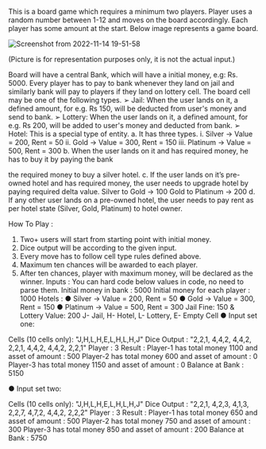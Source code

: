 This is a board game which requires a minimum two players. Player uses a random number between
1-12 and moves on the board accordingly. Each player has some amount at the start. Below image
represents a game board.


![Screenshot from 2022-11-14 19-51-58](https://user-images.githubusercontent.com/71812923/201683976-8041ec82-346d-4fd5-8451-46fe675ea4a4.png)

(Picture is for representation purposes only, it is not the actual input.)



Board will have a central Bank, which will have a initial money, e.g: Rs. 5000. Every player has to pay to
bank whenever they land on jail and similarly bank will pay to players if they land on lottery cell. The
board cell may be one of the following types.
➢ Jail: When the user lands on it, a defined amount, for e.g. Rs 150, will be deducted from user's
money and send to bank.
➢ Lottery: When the user lands on it, a defined amount, for e.g. Rs 200, will be added to user's
money and deducted from bank.
➢ Hotel: This is a special type of entity.
a. It has three types.
i. Silver -> Value = 200, Rent = 50
ii. Gold -> Value = 300, Rent = 150
iii. Platinum -> Value = 500, Rent = 300
b. When the user lands on it and has required money, he has to buy it by paying the bank

the required money to buy a silver hotel.
c. If the user lands on it’s pre-owned hotel and has required money, the user needs to
upgrade hotel by paying required delta value.
Silver to Gold -> 100
Gold to Platinum -> 200
d. If any other user lands on a pre-owned hotel, the user needs to pay rent as per hotel
state (Silver, Gold, Platinum) to hotel owner.

How To Play :
1. Two+ users will start from starting point with initial money.
2. Dice output will be according to the given input.
3. Every move has to follow cell type rules defined above.
4. Maximum ten chances will be awarded to each player.
5. After ten chances, player with maximum money, will be declared as the winner.
Inputs :
You can hard code below values in code, no need to parse them.
Initial money in bank : 5000
Initial money for each player : 1000
Hotels :
● Silver -> Value = 200, Rent = 50
● Gold -> Value = 300, Rent = 150
● Platinum -> Value = 500, Rent = 300
Jail Fine: 150 & Lottery Value: 200
J- Jail, H- Hotel, L- Lottery, E- Empty Cell
● Input set one:

Cells (10 cells only): "J,H,L,H,E,L,H,L,H,J"
Dice Output : "2,2,1, 4,4,2, 4,4,2, 2,2,1, 4,4,2, 4,4,2, 2,2,1"
Player : 3
Result :
Player-1 has total money 1100 and asset of amount : 500
Player-2 has total money 600 and asset of amount : 0
Player-3 has total money 1150 and asset of amount : 0
Balance at Bank : 5150

● Input set two:

Cells (10 cells only): "J,H,L,H,E,L,H,L,H,J"
Dice Output : "2,2,1, 4,2,3, 4,1,3, 2,2,7, 4,7,2, 4,4,2, 2,2,2"
Player : 3
Result :
Player-1 has total money 650 and asset of amount : 500
Player-2 has total money 750 and asset of amount : 300
Player-3 has total money 850 and asset of amount : 200
Balance at Bank : 5750

